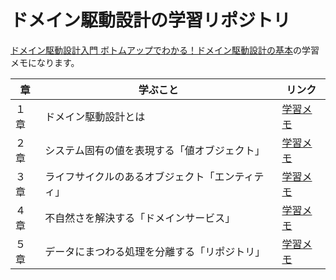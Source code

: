 # ドメイン駆動設計の学習リポジトリ

[ドメイン駆動設計入門 ボトムアップでわかる！ドメイン駆動設計の基本](https://www.shoeisha.co.jp/book/detail/9784798150727)の学習メモになります。

| 章   | 学ぶこと                                         | リンク                                                                   |
| ---- | ------------------------------------------------ | ------------------------------------------------------------------------ |
| １章 | ドメイン駆動設計とは                             | [学習メモ](https://github.com/miily8310s/ddd-bottomup/tree/master/chap1) |
| ２章 | システム固有の値を表現する「値オブジェクト」     | [学習メモ](https://github.com/miily8310s/ddd-bottomup/tree/master/chap2) |
| ３章 | ライフサイクルのあるオブジェクト「エンティティ」 | [学習メモ](https://github.com/miily8310s/ddd-bottomup/tree/master/chap3) |
| ４章 | 不自然さを解決する「ドメインサービス」           | [学習メモ](https://github.com/miily8310s/ddd-bottomup/tree/master/chap4) |
| ５章 | データにまつわる処理を分離する「リポジトリ」     | [学習メモ](https://github.com/miily8310s/ddd-bottomup/tree/master/chap5) |
